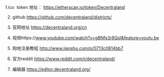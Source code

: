 

1.ico  token 地址：
https://etherscan.io/token/Decentraland


2. github
https://github.com/decentraland/districts/

3. 官网地址 
https://decentraland.org/cn 

4. 视频https://www.youtube.com/watch?v=gBNfs3r8QsI&feature=youtu.be

5. 购地注册教程
http://www.jianshu.com/p/0713c0814bb7

6. 官方reddit
https://www.reddit.com/r/decentraland/

7. 编辑器
https://editor.decentraland.org/
